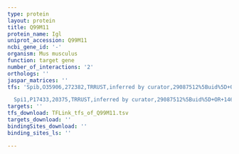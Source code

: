 ```yaml
---
type: protein
layout: protein
title: Q99M11
protein_name: Igl
uniprot_accession: Q99M11
ncbi_gene_id: '-'
organism: Mus musculus
function: target gene
number_of_interactions: '2'
orthologs: ''
jaspar_matrices: ''
tfs: 'Spib,O35906,272382,TRRUST,inferred by curator,29087512%5Buid%5D+OR+14688320%5Buid%5D,Yes

  Spi1,P17433,20375,TRRUST,inferred by curator,29087512%5Buid%5D+OR+14688320%5Buid%5D,Yes'
targets: ''
tfs_download: TFLink_tfs_of_Q99M11.tsv
targets_download: ''
bindingSites_download: ''
binding_sites_ls: ''

---
```

